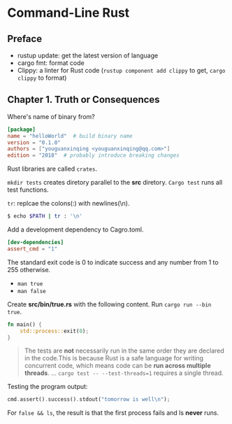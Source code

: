 # Command-Line Rust

## Preface

- rustup update: get the latest version of language
- cargo fmt: format code
- Clippy: a linter for Rust code (`rustup component add clippy` to get, `cargo clippy` to format)

## Chapter 1. Truth or Consequences

Where's name of binary from?
```toml
[package]
name = "helloWorld"  # build binary name
version = "0.1.0"
authors = ["youguanxinqing <youguanxinqing@qq.com>"]
edition = "2018"  # probably introduce breaking changes
```

Rust libraries are called `crates`.

`mkdir tests` creates diretory parallel to the **src** diretory. `Cargo test` runs all test functions.

`tr`: replcae the colons(:) with newlines(\n).
```bash
$ echo $PATH | tr : '\n'
```

Add a development dependency to Cagro.toml.
```toml
[dev-dependencies]
assert_cmd = "1"
```

The standard exit code is 0 to indicate success and any number from 1 to 255 otherwise.
- `man true`
- `man false`

Create **src/bin/true.rs** with the following content. Run `cargo run --bin true`.
```rust
fn main() {
    std::process::exit(0);
}
```

>The tests are **not** necessarily run in the same order they are declared in the code.This is because Rust is a safe language for writing concurrent code, which means code can be **run across multiple threads**.
>... `cargo test -- --test-threads=1` requires a single thread.

Testing the program output:
```rust
cmd.assert().success().stdout("tomorrow is well\n");
```

For `false && ls`, the result is that the first process fails and ls **never** runs.

